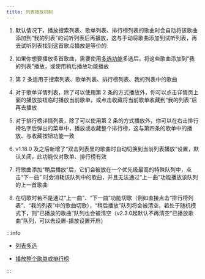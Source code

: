 ```yaml
---
title: 列表播放机制
---
```


1. 默认情况下，播放搜索列表、歌单列表、排行榜列表的歌曲时会自动将该歌曲添加到“我的列表”的试听列表后再播放，这与手动将歌曲添加到试听列表，再去试听列表找到这首歌点播放是等价的

2. 如果你想要播放多首歌曲，需要使用[多选功能](./list-multiple-selection)多选后，将这些歌曲添加到“我的列表”播放，或使用稍后播放功能播放

3. 第 2 条适用于搜索列表、歌单列表、排行榜列表、我的列表中的歌曲

4. 对于歌单详情列表，除了可以使用第 2 条的方式播放外，你可以点击详情页上面的播放按钮临时播放当前歌单，或点击收藏将当前歌单收藏到“我的列表”后再去播放

5. 对于排行榜详情列表，除了可以使用第 2 条的方式播放外，你可以在右击排行榜名字后弹出的菜单中，播放或收藏整个排行榜，这与第四条的歌单中的播放、与收藏按钮功能一致

6. v1.18.0 及之后新增了“双击列表里的歌曲时自动切换到当前列表播放”设置，默认关闭，此功能仅对歌单、排行榜有效

7. 将歌曲添加“稍后播放”后，它们会被放在一个优先级最高的特殊队列中，点击“下一曲” 时会消耗该队列中的歌曲，并且无法通过“上一曲”功能播放该队列的上一首歌曲

8. 在切歌时若不是通过“上一曲”、“下一曲”功能切歌（例如直接点击“排行榜列表”、“我的列表”中的歌曲切歌），“稍后播放”队列将会被清空，若处于随机模式下，则“已播放的歌曲”队列也会被清空（v2.3.0起默认不再清空“已播放歌曲”队列，可以去设置-播放设置开启）

:::info

- [列表多选](./list-multiple-selection)

- [播放整个歌单或排行榜](./play-all-list.md)

:::
